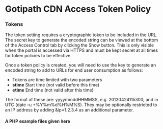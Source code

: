 # Gotipath CDN Access Token Policy


### Tokens
The token setting requires a cryptographic token to be included in the URL.
The secret key to
generate the encoded string can be viewed at the bottom of the Access Control tab by clicking the
Show button. This is only visible when the portal is accessed via HTTPS and must be kept secret at all
times for token policies to be effective.

Once a token policy is created, you will need to use the key to generate an encoded string to add to
URLs for end user consumption as follows: 

* Tokens are time limited with two parameters
* **stime** Start time (not valid before this time)
* **etime** End time (not valid after this time)

The format of these are: yyyymmddHHMMSS, e.g. 20120424115300, and in UTC (date –u
+%Y%m%d%H%M%S).
They may be optionally restricted to an IP address by adding &ip=1.2.3.4 as an additional parameter.

#### A PHP example files given here
